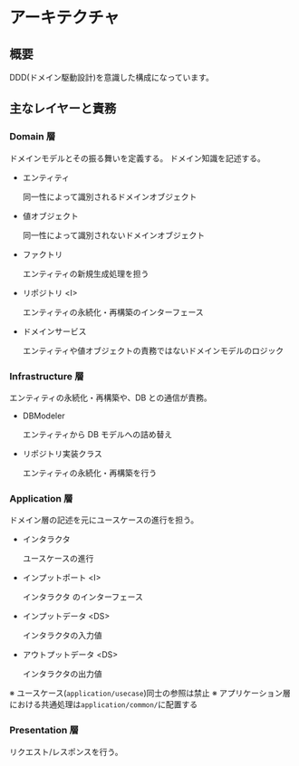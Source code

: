 # アーキテクチャ

## 概要

DDD(ドメイン駆動設計)を意識した構成になっています。

## 主なレイヤーと責務

### Domain 層

ドメインモデルとその振る舞いを定義する。
ドメイン知識を記述する。

- エンティティ

  同一性によって識別されるドメインオブジェクト

- 値オブジェクト

  同一性によって識別されないドメインオブジェクト

- ファクトリ

  エンティティの新規生成処理を担う

- リポジトリ <I\>

  エンティティの永続化・再構築のインターフェース

- ドメインサービス

  エンティティや値オブジェクトの責務ではないドメインモデルのロジック

### Infrastructure 層

エンティティの永続化・再構築や、DB との通信が責務。

- DBModeler

  エンティティから DB モデルへの詰め替え

- リポジトリ実装クラス

  エンティティの永続化・再構築を行う

### Application 層

ドメイン層の記述を元にユースケースの進行を担う。

- インタラクタ

  ユースケースの進行

- インプットポート <I\>

  インタラクタ のインターフェース

- インプットデータ <DS\>

  インタラクタの入力値

- アウトプットデータ <DS\>

  インタラクタの出力値

※ ユースケース(`application/usecase`)同士の参照は禁止
※ アプリケーション層における共通処理は`application/common/`に配置する

### Presentation 層

リクエスト/レスポンスを行う。
